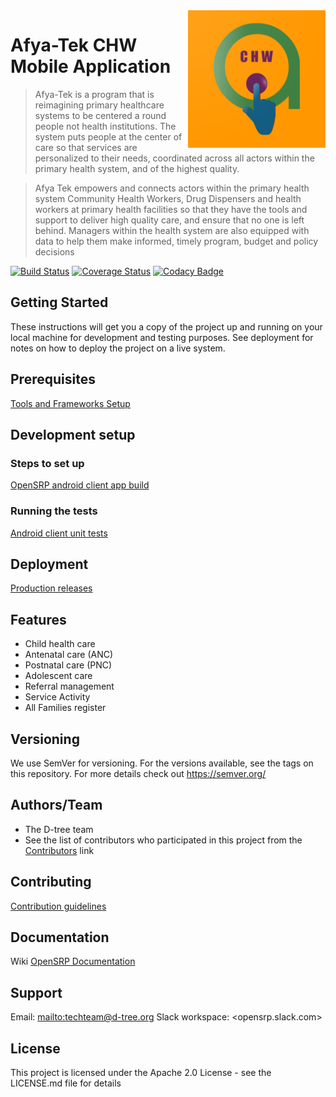 <img src="opensrp-chw/src/at/res/drawable-mdpi/ic_launcher.png" align="right" width="220px" height="220px"/>

# Afya-Tek CHW Mobile Application
> Afya-Tek is a program that is reimagining primary healthcare systems to be centered a round people not health institutions. The system puts people at the center of care so that services are personalized to their needs, coordinated across all actors within the primary health system, and of the highest quality.


> Afya Tek empowers and connects actors within the primary health system Community Health Workers, Drug Dispensers and health workers at primary health facilities so that they have the tools and support to deliver high quality care, and ensure that no one is left behind. Managers within the health system are also equipped with data to help them make informed, timely program, budget and policy decisions

[![Build Status](https://travis-ci.org/OpenSRP/opensrp-client-chw.svg?branch=master)](https://travis-ci.org/OpenSRP/opensrp-client-chw) [![Coverage Status](https://coveralls.io/repos/github/OpenSRP/opensrp-client-chw/badge.svg?branch=master)](https://coveralls.io/github/OpenSRP/opensrp-client-chw?branch=master) [![Codacy Badge](https://api.codacy.com/project/badge/Grade/f68511a1ac164d58a3a48c1926c2326a)](https://www.codacy.com/app/OpenSRP/opensrp-client-chw?utm_source=github.com&amp;utm_medium=referral&amp;utm_content=OpenSRP/opensrp-client-chw&amp;utm_campaign=Badge_Grade)

## Getting Started
These instructions will get you a copy of the project up and running on your local machine for development and testing purposes. See deployment for notes on how to deploy the project on a live system.

## Prerequisites
[Tools and Frameworks Setup](https://smartregister.atlassian.net/wiki/spaces/Documentation/pages/6619207/Tools+and+Frameworks+Setup)

## Development setup

### Steps to set up
[OpenSRP android client app build](https://smartregister.atlassian.net/wiki/spaces/Documentation/pages/6619236/OpenSRP+App+Build)

### Running the tests

[Android client unit tests](https://smartregister.atlassian.net/wiki/spaces/Documentation/pages/65570428/OpenSRP+Client)

## Deployment
[Production releases](https://smartregister.atlassian.net/wiki/spaces/Documentation/pages/1141866503/How+to+create+a+release+APK)

## Features
-   Child health care
-   Antenatal care (ANC)
-   Postnatal care (PNC)
-   Adolescent care 
-   Referral management 
-   Service Activity
-   All Families register

## Versioning
We use SemVer for versioning. For the versions available, see the tags on this repository.
For more details check out <https://semver.org/>

## Authors/Team 
-   The D-tree team
-   See the list of contributors who participated in this project from the [Contributors](../../graphs/contributors) link

## Contributing
[Contribution guidelines](https://smartregister.atlassian.net/wiki/spaces/Documentation/pages/6619193/OpenSRP+Developer+s+Guide)

## Documentation
Wiki [OpenSRP Documentation](https://smartregister.atlassian.net/wiki/spaces/Documentation)

## Support
Email: <mailto:techteam@d-tree.org>
Slack workspace: <opensrp.slack.com>

## License
This project is licensed under the Apache 2.0 License - see the LICENSE.md file for details
